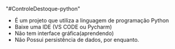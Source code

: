 "#ControleDestoque-python" 
- É um projeto que utiliza a linguagem de programação Python
- Baixe uma IDE (VS CODE ou Pycharm)
- Não tem interface gráfica(aprendendo)
- Não Possui persistência de dados, por enquanto.

